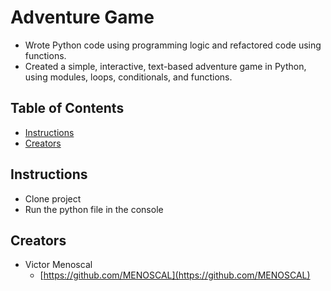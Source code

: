 # Adventure Game

* Wrote Python code using programming logic and refactored code using functions.
* Created a simple, interactive, text-based adventure game in Python, using modules, loops, conditionals, and functions.

## Table of Contents

* [Instructions](#instructions)
* [Creators](#creators)

## Instructions

* Clone project
* Run the python file in the console

## Creators

* Victor Menoscal
    - [https://github.com/MENOSCAL](https://github.com/MENOSCAL)